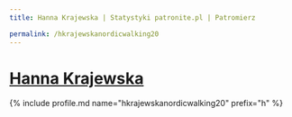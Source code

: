 ```yaml
---
title: Hanna Krajewska | Statystyki patronite.pl | Patromierz

permalink: /hkrajewskanordicwalking20
---
```


# [Hanna Krajewska](https://patronite.pl/hkrajewskanordicwalking20)

{% include profile.md name="hkrajewskanordicwalking20" prefix="h" %}
